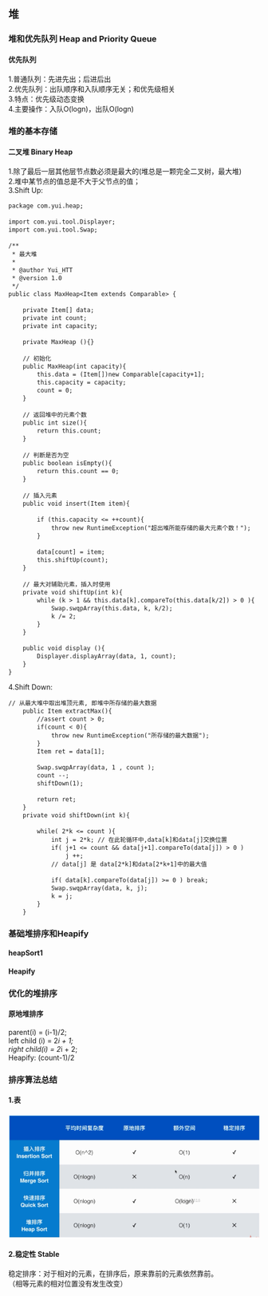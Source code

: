 ## 堆
### 堆和优先队列 Heap and Priority Queue
#### 优先队列
1.普通队列：先进先出；后进后出  
2.优先队列：出队顺序和入队顺序无关；和优先级相关  
3.特点：优先级动态变换  
4.主要操作：入队O(logn)，出队O(logn)  

### 堆的基本存储  
#### 二叉堆 Binary Heap  
1.除了最后一层其他层节点数必须是最大的(堆总是一颗完全二叉树，最大堆)  
2.堆中某节点的值总是不大于父节点的值；  
3.Shift Up:  
```
package com.yui.heap;

import com.yui.tool.Displayer;
import com.yui.tool.Swap;

/**
 * 最大堆
 *
 * @author Yui_HTT
 * @version 1.0
 */
public class MaxHeap<Item extends Comparable> {

    private Item[] data;
    private int count;
    private int capacity;

    private MaxHeap (){}

    // 初始化
    public MaxHeap(int capacity){
        this.data = (Item[])new Comparable[capacity+1];
        this.capacity = capacity;
        count = 0;
    }

    // 返回堆中的元素个数
    public int size(){
        return this.count;
    }

    // 判断是否为空
    public boolean isEmpty(){
        return this.count == 0;
    }

    // 插入元素
    public void insert(Item item){

        if (this.capacity <= ++count){
            throw new RuntimeException("超出堆所能存储的最大元素个数！");
        }

        data[count] = item;
        this.shiftUp(count);
    }

    // 最大对辅助元素，插入时使用
    private void shiftUp(int k){
        while (k > 1 && this.data[k].compareTo(this.data[k/2]) > 0 ){
            Swap.swqpArray(this.data, k, k/2);
            k /= 2;
        }
    }

    public void display (){
        Displayer.displayArray(data, 1, count);
    }
}

```


4.Shift Down:  
```
// 从最大堆中取出堆顶元素, 即堆中所存储的最大数据
    public Item extractMax(){
        //assert count > 0;
        if(count < 0){
            throw new RuntimeException("所存储的最大数据");
        }
        Item ret = data[1];

        Swap.swqpArray(data, 1 , count );
        count --;
        shiftDown(1);

        return ret;
    }
	private void shiftDown(int k){

        while( 2*k <= count ){
            int j = 2*k; // 在此轮循环中,data[k]和data[j]交换位置
            if( j+1 <= count && data[j+1].compareTo(data[j]) > 0 )
                j ++;
            // data[j] 是 data[2*k]和data[2*k+1]中的最大值

            if( data[k].compareTo(data[j]) >= 0 ) break;
            Swap.swqpArray(data, k, j);
            k = j;
        }
    }
```

### 基础堆排序和Heapify
#### heapSort1

#### Heapify



### 优化的堆排序
#### 原地堆排序
parent(i) = (i-1)/2;  
left child (i) = 2*i + 1;  
right child(i) = 2*i + 2;  
Heapify: (count-1)/2  

### 排序算法总结  
#### 1.表
![](https://raw.githubusercontent.com/XuZhuohao/studyNote-git-markdown-File-img/master/Algorithm/imooc71/Sort.png)

#### 2.稳定性 Stable
稳定排序：对于相对的元素，在排序后，原来靠前的元素依然靠前。  
（相等元素的相对位置没有发生改变）




